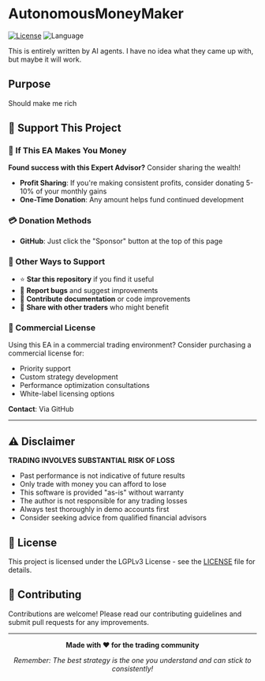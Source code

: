 # AutonomousMoneyMaker

[![License](https://img.shields.io/badge/License-GPL_3.0-blue)](https://licenses.nuget.org/GPL-3.0-or-later)
![Language](https://img.shields.io/github/languages/top/Hawkynt/AutonomousMoneyMaker?color=purple)

This is entirely written by AI agents. I have no idea what they came up with, but maybe it will work.

## Purpose

Should make me rich

## 💝 Support This Project

### 🎯 If This EA Makes You Money

**Found success with this Expert Advisor?** Consider sharing the wealth! 

- **Profit Sharing**: If you're making consistent profits, consider donating 5-10% of your monthly gains
- **One-Time Donation**: Any amount helps fund continued development

### 💳 Donation Methods

- **GitHub**: Just click the "Sponsor" button at the top of this page

### 🤝 Other Ways to Support

- ⭐ **Star this repository** if you find it useful
- 🐛 **Report bugs** and suggest improvements
- 📖 **Contribute documentation** or code improvements
- 📢 **Share with other traders** who might benefit

### 💼 Commercial License

Using this EA in a commercial trading environment? Consider purchasing a commercial license for:
- Priority support
- Custom strategy development
- Performance optimization consultations
- White-label licensing options

**Contact**: Via GitHub

---

## ⚠️ Disclaimer

**TRADING INVOLVES SUBSTANTIAL RISK OF LOSS**

- Past performance is not indicative of future results
- Only trade with money you can afford to lose
- This software is provided "as-is" without warranty
- The author is not responsible for any trading losses
- Always test thoroughly in demo accounts first
- Consider seeking advice from qualified financial advisors

## 📄 License

This project is licensed under the LGPLv3 License - see the [LICENSE](LICENSE) file for details.

## 🤝 Contributing

Contributions are welcome! Please read our contributing guidelines and submit pull requests for any improvements.

---

<div align="center">

**Made with ❤️ for the trading community**

*Remember: The best strategy is the one you understand and can stick to consistently!*

</div>